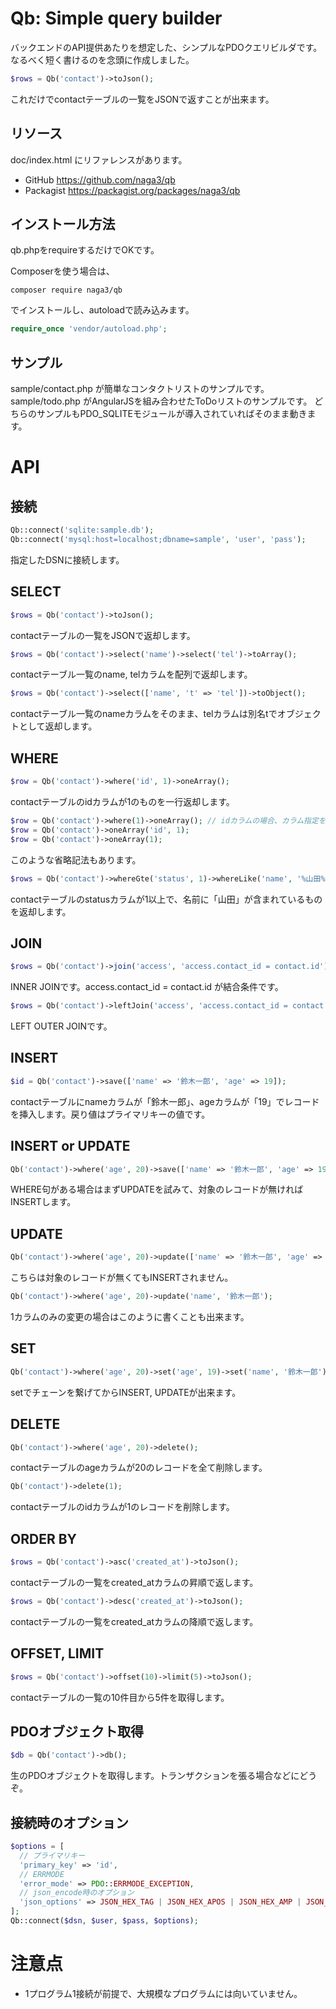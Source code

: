 # Qb: Simple query builder

バックエンドのAPI提供あたりを想定した、シンプルなPDOクエリビルダです。
なるべく短く書けるのを念頭に作成しました。

```php
$rows = Qb('contact')->toJson();
```

これだけでcontactテーブルの一覧をJSONで返すことが出来ます。

## リソース

doc/index.html にリファレンスがあります。

* GitHub https://github.com/naga3/qb
* Packagist https://packagist.org/packages/naga3/qb

## インストール方法

qb.phpをrequireするだけでOKです。

Composerを使う場合は、

```
composer require naga3/qb
```

でインストールし、autoloadで読み込みます。

```php
require_once 'vendor/autoload.php';
```

## サンプル

sample/contact.php が簡単なコンタクトリストのサンプルです。
sample/todo.php がAngularJSを組み合わせたToDoリストのサンプルです。
どちらのサンプルもPDO_SQLITEモジュールが導入されていればそのまま動きます。

# API

## 接続

```php
Qb::connect('sqlite:sample.db');
Qb::connect('mysql:host=localhost;dbname=sample', 'user', 'pass');
```

指定したDSNに接続します。

## SELECT

```php
$rows = Qb('contact')->toJson();
```

contactテーブルの一覧をJSONで返却します。

```php
$rows = Qb('contact')->select('name')->select('tel')->toArray();
```

contactテーブル一覧のname, telカラムを配列で返却します。

```php
$rows = Qb('contact')->select(['name', 't' => 'tel'])->toObject();
```

contactテーブル一覧のnameカラムをそのまま、telカラムは別名tでオブジェクトとして返却します。

## WHERE

```php
$row = Qb('contact')->where('id', 1)->oneArray();
```

contactテーブルのidカラムが1のものを一行返却します。

```php
$row = Qb('contact')->where(1)->oneArray(); // idカラムの場合、カラム指定を省略可能
$row = Qb('contact')->oneArray('id', 1);
$row = Qb('contact')->oneArray(1);
```

このような省略記法もあります。

```php
$rows = Qb('contact')->whereGte('status', 1)->whereLike('name', '%山田%')->toJson();
```

contactテーブルのstatusカラムが1以上で、名前に「山田」が含まれているものを返却します。

## JOIN

```php
$rows = Qb('contact')->join('access', 'access.contact_id = contact.id')->toJson();
```

INNER JOINです。access.contact_id = contact.id が結合条件です。

```php
$rows = Qb('contact')->leftJoin('access', 'access.contact_id = contact.id')->toJson();
```

LEFT OUTER JOINです。

## INSERT

```php
$id = Qb('contact')->save(['name' => '鈴木一郎', 'age' => 19]);
```

contactテーブルにnameカラムが「鈴木一郎」、ageカラムが「19」でレコードを挿入します。戻り値はプライマリキーの値です。

## INSERT or UPDATE

```php
Qb('contact')->where('age', 20)->save(['name' => '鈴木一郎', 'age' => 19]);
```

WHERE句がある場合はまずUPDATEを試みて、対象のレコードが無ければINSERTします。

## UPDATE

```php
Qb('contact')->where('age', 20)->update(['name' => '鈴木一郎', 'age' => 19]);
```

こちらは対象のレコードが無くてもINSERTされません。

```php
Qb('contact')->where('age', 20)->update('name', '鈴木一郎');
```

1カラムのみの変更の場合はこのように書くことも出来ます。

## SET

```php
Qb('contact')->where('age', 20)->set('age', 19)->set('name', '鈴木一郎')->update();
```

setでチェーンを繋げてからINSERT, UPDATEが出来ます。

## DELETE

```php
Qb('contact')->where('age', 20)->delete();
```

contactテーブルのageカラムが20のレコードを全て削除します。

```php
Qb('contact')->delete(1);
```

contactテーブルのidカラムが1のレコードを削除します。

## ORDER BY

```php
$rows = Qb('contact')->asc('created_at')->toJson();
```

contactテーブルの一覧をcreated_atカラムの昇順で返します。

```php
$rows = Qb('contact')->desc('created_at')->toJson();
```

contactテーブルの一覧をcreated_atカラムの降順で返します。

## OFFSET, LIMIT

```php
$rows = Qb('contact')->offset(10)->limit(5)->toJson();
```

contactテーブルの一覧の10件目から5件を取得します。

## PDOオブジェクト取得

```php
$db = Qb('contact')->db();
```

生のPDOオブジェクトを取得します。トランザクションを張る場合などにどうぞ。

## 接続時のオプション

```php
$options = [
  // プライマリキー
  'primary_key' => 'id',
  // ERRMODE
  'error_mode' => PDO::ERRMODE_EXCEPTION,
  // json_encode時のオプション
  'json_options' => JSON_HEX_TAG | JSON_HEX_APOS | JSON_HEX_AMP | JSON_HEX_QUOT,
];
Qb::connect($dsn, $user, $pass, $options);
```

# 注意点

* 1プログラム1接続が前提で、大規模なプログラムには向いていません。
